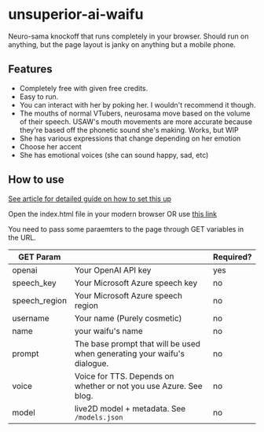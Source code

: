 # unsuperior-ai-waifu

Neuro-sama knockoff that runs completely in your browser. Should run on anything, but the page layout is janky on anything but a mobile phone.

## Features

* Completely free with given free credits.
* Easy to run.
* You can interact with her by poking her. I wouldn't recommend it though.
* The mouths of normal VTubers, neurosama move based on the volume of their speech. USAW's mouth movements are more accurate because they're based off the phonetic sound she's making. Works, but WIP
* She has various expressions that change depending on her emotion
* Choose her accent
* She has emotional voices (she can sound happy, sad, etc)

## How to use

[See article for detailed guide on how to set this up](https://hackdaddy.dev/blog/unsuperior-ai-waifu/)

Open the index.html file in your modern browser OR use [this link](https://hackdaddy.dev/unsuperior-ai-waifu)

You need to pass some paraemters to the page through GET variables in the URL.

| GET Param     |                                                                          | Required? |
|---------------|--------------------------------------------------------------------------|-----------|
| openai        | Your OpenAI API key                                                      | yes       |
| speech_key    | Your Microsoft Azure speech key                                          | no        |
| speech_region | Your Microsoft Azure speech region                                       | no        |
| username      | Your name (Purely cosmetic)                                              | no        |
| name          | your waifu's name                                                        | no        |
| prompt        | The base prompt that will be used when generating your waifu's dialogue. | no        |
| voice         | Voice for TTS. Depends on whether or not you use Azure. See blog.        | no        |
| model         | live2D model + metadata. See `/models.json`                              | no        |
